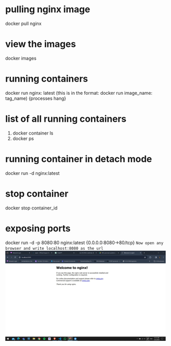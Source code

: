 # pulling nginx image

docker pull nginx

# view the images

docker images

# running containers

docker run nginx: latest (this is in the format: docker run image_name: tag_name) {processes hang}

# list of all running containers

1. docker container ls
2. docker ps

# running container in detach mode

docker run -d nginx:latest

# stop container

docker stop container_id

# exposing ports

docker run -d -p 8080:80 nginx:latest
{0.0.0.0:8080->80/tcp}
`Now open any browser and write localhost:8080 as the url`
![Broswer Screenshot localost:8080](image.png)
